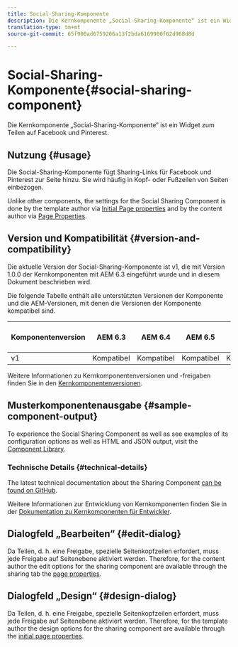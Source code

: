 ```yaml
---
title: Social-Sharing-Komponente
description: Die Kernkomponente „Social-Sharing-Komponente“ ist ein Widget zum Teilen auf Facebook und Pinterest.
translation-type: tm+mt
source-git-commit: 65f900ad6759206a13f2bda6169900f62d968d8d

---
```



# Social-Sharing-Komponente{#social-sharing-component}

Die Kernkomponente „Social-Sharing-Komponente“ ist ein Widget zum Teilen auf Facebook und Pinterest.

## Nutzung {#usage}

Die Social-Sharing-Komponente fügt Sharing-Links für Facebook und Pinterest zur Seite hinzu. Sie wird häufig in Kopf- oder Fußzeilen von Seiten einbezogen.

Unlike other components, the settings for the Social Sharing Component is done by the template author via [Initial Page properties](https://docs.adobe.com/content/help/en/experience-manager-cloud-service/sites/authoring/features/templates.html) and by the content author via [Page Properties](https://docs.adobe.com/content/help/en/experience-manager-cloud-service/sites/authoring/fundamentals/page-properties.html).

## Version und Kompatibilität {#version-and-compatibility}

Die aktuelle Version der Social-Sharing-Komponente ist v1, die mit Version 1.0.0 der Kernkomponenten mit AEM 6.3 eingeführt wurde und in diesem Dokument beschrieben wird.

Die folgende Tabelle enthält alle unterstützten Versionen der Komponente und die AEM-Versionen, mit denen die Versionen der Komponente kompatibel sind.

| Komponentenversion | AEM 6.3 | AEM 6.4 | AEM 6.5 | AEM als Cloud-Dienst |
|--- |--- |--- |--- |---|
| v1 | Kompatibel | Kompatibel | Kompatibel | Kompatibel |

Weitere Informationen zu Kernkomponentenversionen und -freigaben finden Sie in den [Kernkomponentenversionen](versions.md).

## Musterkomponentenausgabe {#sample-component-output}

To experience the Social Sharing Component as well as see examples of its configuration options as well as HTML and JSON output, visit the [Component Library](https://adobe.com/go/aem_cmp_library_sharing).

### Technische Details {#technical-details}

The latest technical documentation about the Sharing Component [can be found on GitHub](https://adobe.com/go/aem_cmp_tech_sharing_v1).

Weitere Informationen zur Entwicklung von Kernkomponenten finden Sie in der [Dokumentation zu Kernkomponenten für Entwickler](developing.md).

## Dialogfeld „Bearbeiten“ {#edit-dialog}

Da Teilen, d. h. eine Freigabe, spezielle Seitenkopfzeilen erfordert, muss jede Freigabe auf Seitenebene aktiviert werden. Therefore, for the content author the edit options for the sharing component are available through the sharing tab the [page properties](https://docs.adobe.com/content/help/en/experience-manager-cloud-service/sites/authoring/fundamentals/page-properties.html).

## Dialogfeld „Design“ {#design-dialog}

Da Teilen, d. h. eine Freigabe, spezielle Seitenkopfzeilen erfordert, muss jede Freigabe auf Seitenebene aktiviert werden. Therefore, for the template author the design options for the sharing component are available through the [initial page properties](https://docs.adobe.com/content/help/en/experience-manager-cloud-service/sites/authoring/features/templates.html).
